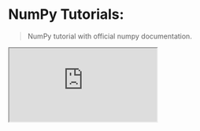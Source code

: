 # NumPy Tutorials:
> NumPy tutorial with official numpy documentation.

<iframe src="https://numpy.org/devdocs/user/absolute_beginners.html"></iframe>
